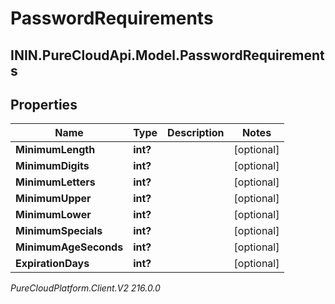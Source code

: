 # PasswordRequirements

## ININ.PureCloudApi.Model.PasswordRequirements

## Properties

|Name | Type | Description | Notes|
|------------ | ------------- | ------------- | -------------|
| **MinimumLength** | **int?** |  | [optional] |
| **MinimumDigits** | **int?** |  | [optional] |
| **MinimumLetters** | **int?** |  | [optional] |
| **MinimumUpper** | **int?** |  | [optional] |
| **MinimumLower** | **int?** |  | [optional] |
| **MinimumSpecials** | **int?** |  | [optional] |
| **MinimumAgeSeconds** | **int?** |  | [optional] |
| **ExpirationDays** | **int?** |  | [optional] |



_PureCloudPlatform.Client.V2 216.0.0_

